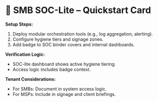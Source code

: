 # 🧩 SMB SOC-Lite – Quickstart Card

**Setup Steps:**
1. Deploy modular orchestration tools (e.g., log aggregation, alerting).
2. Configure hygiene tiers and signage zones.
3. Add badge to SOC binder covers and internal dashboards.

**Verification Logic:**
- SOC-lite dashboard shows active hygiene tiering.
- Access logic includes badge context.

**Tenant Considerations:**
- For SMBs: Document in system access logic.
- For MSPs: Include in signage and client briefings.
